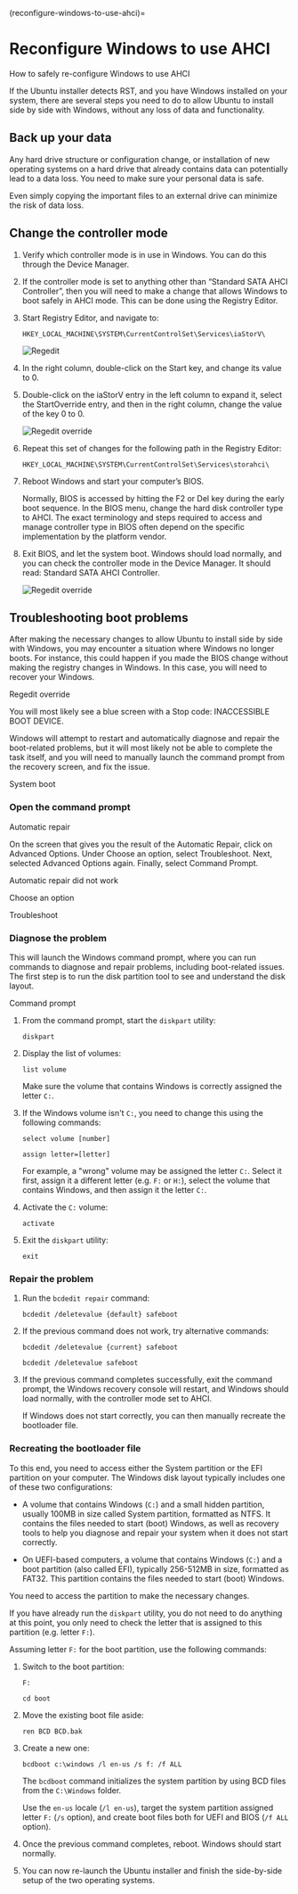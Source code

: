 (reconfigure-windows-to-use-ahci)=
# Reconfigure Windows to use AHCI

How to safely re-configure Windows to use AHCI

If the Ubuntu installer detects RST, and you have Windows installed on your system, there are several steps you need to do to allow Ubuntu to install side by side with Windows, without any loss of data and functionality.

## Back up your data

Any hard drive structure or configuration change, or installation of new operating systems on a hard drive that already contains data can potentially lead to a data loss. You need to make sure your personal data is safe.

Even simply copying the important files to an external drive can minimize the risk of data loss.

## Change the controller mode

1. Verify which controller mode is in use in Windows. You can do this through the Device Manager.

1. If the controller mode is set to anything other than “Standard SATA AHCI Controller”, then you will need to make a change that allows Windows to boot safely in AHCI mode. This can be done using the Registry Editor.

1. Start Registry Editor, and navigate to:

    ```text
    HKEY_LOCAL_MACHINE\SYSTEM\CurrentControlSet\Services\iaStorV\
    ```

    ![Regedit](/images/windows-ahci/Regedit.png)

1. In the right column, double-click on the Start key, and change its value to 0.

1. Double-click on the iaStorV entry in the left column to expand it, select the StartOverride entry, and then in the right column, change the value of the key 0 to 0.

    ![Regedit override](/images/windows-ahci/Regedit-override-dword.png)

1. Repeat this set of changes for the following path in the Registry Editor:

    ```text
    HKEY_LOCAL_MACHINE\SYSTEM\CurrentControlSet\Services\storahci\
    ```

1. Reboot Windows and start your computer’s BIOS.

    Normally, BIOS is accessed by hitting the F2 or Del key during the early boot sequence. In the BIOS menu, change the hard disk controller type to AHCI. The exact terminology and steps required to access and manage controller type in BIOS often depend on the specific implementation by the platform vendor.

1. Exit BIOS, and let the system boot. Windows should load normally, and you can check the controller mode in the Device Manager. It should read: Standard SATA AHCI Controller.

    ![Regedit override](/images/windows-ahci/Regedit-override.png)


## Troubleshooting boot problems

After making the necessary changes to allow Ubuntu to install side by side with Windows, you may encounter a situation where Windows no longer boots. For instance, this could happen if you made the BIOS change without making the registry changes in Windows. In this case, you will need to recover your Windows.

Regedit override

You will most likely see a blue screen with a Stop code: INACCESSIBLE BOOT DEVICE.

Windows will attempt to restart and automatically diagnose and repair the boot-related problems, but it will most likely not be able to complete the task itself, and you will need to manually launch the command prompt from the recovery screen, and fix the issue.

System boot

### Open the command prompt

Automatic repair

On the screen that gives you the result of the Automatic Repair, click on Advanced Options. Under Choose an option, select Troubleshoot. Next, selected Advanced Options again. Finally, select Command Prompt.

Automatic repair did not work

Choose an option

Troubleshoot

### Diagnose the problem

This will launch the Windows command prompt, where you can run commands to diagnose and repair problems, including boot-related issues. The first step is to run the disk partition tool to see and understand the disk layout.

Command prompt

1. From the command prompt, start the `diskpart` utility:

    ```text
    diskpart
    ```

1. Display the list of volumes:

    ```text
    list volume
    ```

    Make sure the volume that contains Windows is correctly assigned the letter `C:`.

1. If the Windows volume isn't `C:`, you need to change this using the following commands:

    ```text
    select volume [number]
    ```

    ```text
    assign letter=[letter]
    ```

    For example, a "wrong" volume may be assigned the letter `C:`. Select it first, assign it a different letter (e.g. `F:` or `H:`), select the volume that contains Windows, and then assign it the letter `C:`.

1. Activate the `C:` volume:

    ```text
    activate
    ```

1. Exit the `diskpart` utility:

    ```text
    exit
    ```

### Repair the problem

1. Run the `bcdedit repair` command:

    ```text
    bcdedit /deletevalue {default} safeboot
    ```

1. If the previous command does not work, try alternative commands:

    ```text
    bcdedit /deletevalue {current} safeboot
    ```

    ```text
    bcdedit /deletevalue safeboot
    ```

1. If the previous command completes successfully, exit the command prompt, the Windows recovery console will restart, and Windows should load normally, with the controller mode set to AHCI.

    If Windows does not start correctly, you can then manually recreate the bootloader file.

### Recreating the bootloader file

To this end, you need to access either the System partition or the EFI partition on your computer. The Windows disk layout typically includes one of these two configurations:

* A volume that contains Windows (`C:`) and a small hidden partition, usually 100MB in size called System partition, formatted as NTFS. It contains the files needed to start (boot) Windows, as well as recovery tools to help you diagnose and repair your system when it does not start correctly.

* On UEFI-based computers, a volume that contains Windows (`C:`) and a boot partition (also called EFI), typically 256-512MB in size, formatted as FAT32. This partition contains the files needed to start (boot) Windows.

You need to access the partition to make the necessary changes.

If you have already run the `diskpart` utility, you do not need to do anything at this point, you only need to check the letter that is assigned to this partition (e.g. letter `F:`).

Assuming letter `F:` for the boot partition, use the following commands:

1. Switch to the boot partition:

    ```text
    F:
    ```

    ```text
    cd boot
    ```

1. Move the existing boot file aside:

    ```text
    ren BCD BCD.bak
    ```

1. Create a new one:

    ```text
    bcdboot c:\windows /l en-us /s f: /f ALL
    ```

    The `bcdboot` command initializes the system partition by using BCD files from the `C:\Windows` folder.

    Use the `en-us` locale (`/l en-us`), target the system partition assigned letter `F:` (`/s` option), and create boot files both for UEFI and BIOS (`/f ALL` option).

1. Once the previous command completes, reboot. Windows should start normally.

1. You can now re-launch the Ubuntu installer and finish the side-by-side setup of the two operating systems.

